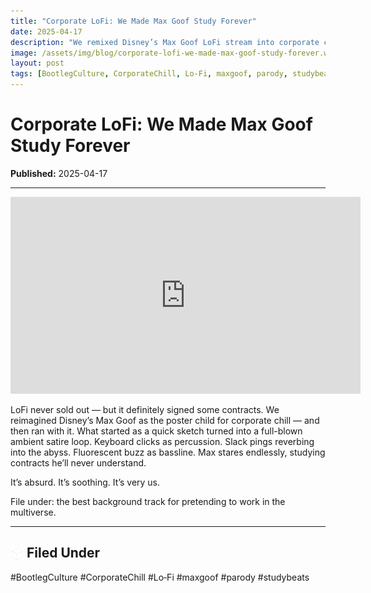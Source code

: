 ```yaml
---
title: "Corporate LoFi: We Made Max Goof Study Forever"
date: 2025-04-17
description: "We remixed Disney’s Max Goof LoFi stream into corporate chill satire."
image: /assets/img/blog/corporate-lofi-we-made-max-goof-study-forever.webp
layout: post
tags: [BootlegCulture, CorporateChill, Lo-Fi, maxgoof, parody, studybeats]
---
```


# Corporate LoFi: We Made Max Goof Study Forever


**Published:** 2025-04-17  

---
<iframe width="560" height="315" src="https://www.youtube.com/embed/vLoP_GAhjEc?si=FW1TKFcU1bvuGyVX" title="YouTube video player" frameborder="0" allow="accelerometer; autoplay; clipboard-write; encrypted-media; gyroscope; picture-in-picture; web-share" referrerpolicy="strict-origin-when-cross-origin" allowfullscreen></iframe>

<p>LoFi never sold out — but it definitely signed some contracts. We reimagined Disney’s Max Goof as the poster child for corporate chill — and then ran with it. What started as a quick sketch turned into a full-blown ambient satire loop. Keyboard clicks as percussion. Slack pings reverbing into the abyss. Fluorescent buzz as bassline. Max stares endlessly, studying contracts he’ll never understand.</p>
<p>It’s absurd. It’s soothing. It’s very us.</p>
<p>File under: the best background track for pretending to work in the multiverse.</p>

---

## <img src="/assets/icons/cube.svg" alt="Cube icon" style="width: 1em; vertical-align: middle;" /> Filed Under
#BootlegCulture #CorporateChill #Lo‑Fi #maxgoof #parody #studybeats
